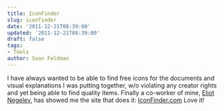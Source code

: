 ```yaml
---
title: IconFinder
slug: iconfinder
date: '2011-12-21T08:39:00'
updated: '2011-12-21T08:39:00'
draft: false
tags:
- Tools
author: Sean Feldman
---
```



I have always wanted to be able to find free icons for the documents and visual explanations I was putting together, w/o violating any creator rights and yet being able to find quality items. Finally a co-worker of mine, [Eliot Negelev](http://www.elliotnegelev.com/), has showed me the site that does it: [IconFinder.com](http://www.iconfinder.com) Love it!


